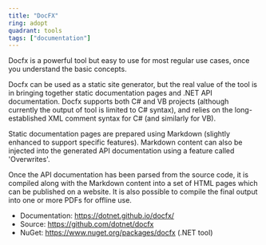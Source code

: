 ```yaml
---
title: "DocFX"
ring: adopt
quadrant: tools
tags: ["documentation"]
--- 
```

Docfx is a powerful tool but easy to use for most regular use cases, once you understand the basic concepts.

Docfx can be used as a static site generator, but the real value of the tool is in bringing together static documentation pages and .NET API documentation. Docfx supports both C# and VB projects (although currently the output of tool is limited to C# syntax), and relies on the long-established XML comment syntax for C# (and similarly for VB).

Static documentation pages are prepared using Markdown (slightly enhanced to support specific features). Markdown content can also be injected into the generated API documentation using a feature called 'Overwrites'.

Once the API documentation has been parsed from the source code, it is compiled along with the Markdown content into a set of HTML pages which can be published on a website. It is also possible to compile the final output into one or more PDFs for offline use.

- Documentation: https://dotnet.github.io/docfx/
- Source: https://github.com/dotnet/docfx
- NuGet: https://www.nuget.org/packages/docfx (.NET tool)
